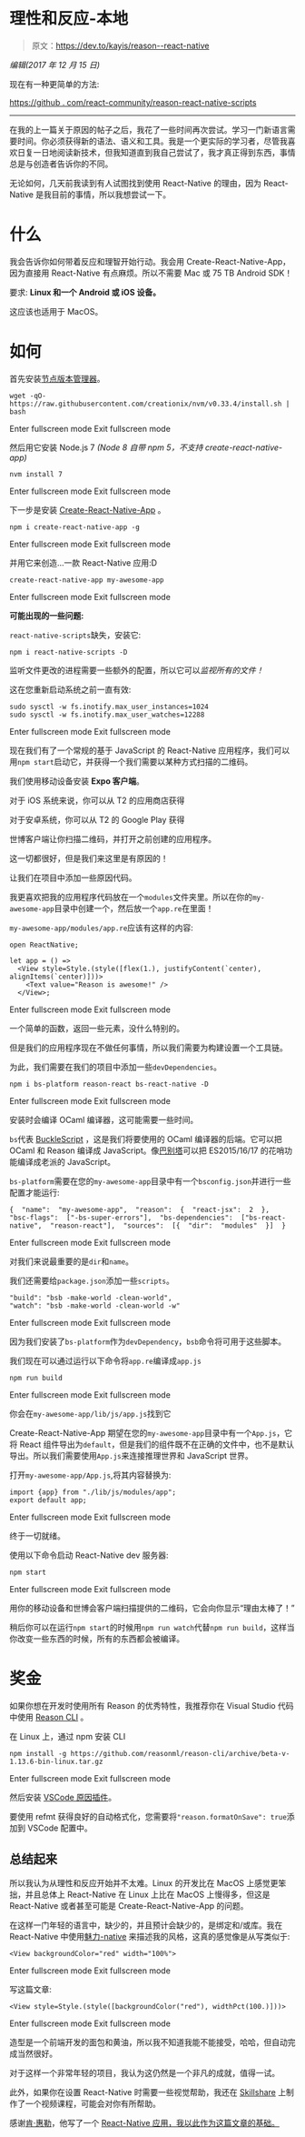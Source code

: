 # 理性和反应-本地

> 原文：<https://dev.to/kayis/reason--react-native>

*编辑(2017 年 12 月 15 日)*

现在有一种更简单的方法:

[https://github . com/react-community/reason-react-native-scripts](https://github.com/react-community/reason-react-native-scripts)

* * *

在我的上一篇关于原因的帖子之后，我花了一些时间再次尝试。学习一门新语言需要时间。你必须获得新的语法、语义和工具。我是一个更实际的学习者，尽管我喜欢日复一日地阅读新技术，但我知道直到我自己尝试了，我才真正得到东西，事情总是与创造者告诉你的不同。

无论如何，几天前我读到有人试图找到使用 React-Native 的理由，因为 React-Native 是我目前的事情，所以我想尝试一下。

# 什么

我会告诉你如何带着反应和理智开始行动。我会用 Create-React-Native-App，因为直接用 React-Native 有点麻烦。所以不需要 Mac 或 75 TB Android SDK！

要求: **Linux 和一个 Android 或 iOS 设备。**

这应该也适用于 MacOS。

# 如何

首先安装[节点版本管理器](https://github.com/creationix/nvm)。

```
wget -qO- https://raw.githubusercontent.com/creationix/nvm/v0.33.4/install.sh | bash 
```

Enter fullscreen mode Exit fullscreen mode

然后用它安装 Node.js 7 *(Node 8 自带 npm 5，不支持 create-react-native-app)*

```
nvm install 7 
```

Enter fullscreen mode Exit fullscreen mode

下一步是安装 [Create-React-Native-App](https://github.com/react-community/create-react-native-app) 。

```
npm i create-react-native-app -g 
```

Enter fullscreen mode Exit fullscreen mode

并用它来创造...一款 React-Native 应用:D

```
create-react-native-app my-awesome-app 
```

Enter fullscreen mode Exit fullscreen mode

**可能出现的一些问题:**

`react-native-scripts`缺失，安装它:

`npm i react-native-scripts -D`

监听文件更改的进程需要一些额外的配置，所以它可以*监视所有的文件！*

这在您重新启动系统之前一直有效:

```
sudo sysctl -w fs.inotify.max_user_instances=1024
sudo sysctl -w fs.inotify.max_user_watches=12288 
```

Enter fullscreen mode Exit fullscreen mode

现在我们有了一个常规的基于 JavaScript 的 React-Native 应用程序，我们可以用`npm start`启动它，并获得一个我们需要以某种方式扫描的二维码。

我们使用移动设备安装 **Expo 客户端**。

对于 iOS 系统来说，你可以从 T2 的应用商店获得

对于安卓系统，你可以从 T2 的 Google Play 获得

世博客户端让你扫描二维码，并打开之前创建的应用程序。

这一切都很好，但是我们来这里是有原因的！

让我们在项目中添加一些原因代码。

我更喜欢把我的应用程序代码放在一个`modules`文件夹里。所以在你的`my-awesome-app`目录中创建一个，然后放一个`app.re`在里面！

`my-awesome-app/modules/app.re`应该有这样的内容:

```
open ReactNative;

let app = () => 
  <View style=Style.(style([flex(1.), justifyContent(`center), alignItems(`center)]))>
    <Text value="Reason is awesome!" />
  </View>; 
```

Enter fullscreen mode Exit fullscreen mode

一个简单的函数，返回一些元素，没什么特别的。

但是我们的应用程序现在不做任何事情，所以我们需要为构建设置一个工具链。

为此，我们需要在我们的项目中添加一些`devDependencies`。

```
npm i bs-platform reason-react bs-react-native -D 
```

Enter fullscreen mode Exit fullscreen mode

安装时会编译 OCaml 编译器，这可能需要一些时间。

`bs`代表 [BuckleScript](https://bucklescript.github.io/bucklescript/Manual.html) ，这是我们将要使用的 OCaml 编译器的后端。它可以把 OCaml 和 Reason 编译成 JavaScript。像[巴别塔](https://babeljs.io)可以把 ES2015/16/17 的花哨功能编译成老派的 JavaScript。

`bs-platform`需要在您的`my-awesome-app`目录中有一个`bsconfig.json`并进行一些配置才能运行:

```
{  "name":  "my-awesome-app",  "reason":  {  "react-jsx":  2  },  "bsc-flags":  ["-bs-super-errors"],  "bs-dependencies":  ["bs-react-native",  "reason-react"],  "sources":  [{  "dir":  "modules"  }]  } 
```

Enter fullscreen mode Exit fullscreen mode

对我们来说最重要的是`dir`和`name`。

我们还需要给`package.json`添加一些`scripts`。

```
"build": "bsb -make-world -clean-world",
"watch": "bsb -make-world -clean-world -w" 
```

Enter fullscreen mode Exit fullscreen mode

因为我们安装了`bs-platform`作为`devDependency`，`bsb`命令将可用于这些脚本。

我们现在可以通过运行以下命令将`app.re`编译成`app.js`

```
npm run build 
```

Enter fullscreen mode Exit fullscreen mode

你会在`my-awesome-app/lib/js/app.js`找到它

Create-React-Native-App 期望在您的`my-awesome-app`目录中有一个`App.js`，它将 React 组件导出为`default`，但是我们的组件既不在正确的文件中，也不是默认导出。所以我们需要使用`App.js`来连接推理世界和 JavaScript 世界。

打开`my-awesome-app/App.js`,将其内容替换为:

```
import {app} from "./lib/js/modules/app";
export default app; 
```

Enter fullscreen mode Exit fullscreen mode

终于一切就绪。

使用以下命令启动 React-Native dev 服务器:

```
npm start 
```

Enter fullscreen mode Exit fullscreen mode

用你的移动设备和世博会客户端扫描提供的二维码，它会向你显示“理由太棒了！”

稍后你可以在运行`npm start`的时候用`npm run watch`代替`npm run build`，这样当你改变一些东西的时候，所有的东西都会被编译。

# 奖金

如果你想在开发时使用所有 Reason 的优秀特性，我推荐你在 Visual Studio 代码中使用 [Reason CLI](https://github.com/reasonml/reason-cli) 。

在 Linux 上，通过 npm 安装 CLI

```
npm install -g https://github.com/reasonml/reason-cli/archive/beta-v-1.13.6-bin-linux.tar.gz 
```

Enter fullscreen mode Exit fullscreen mode

然后安装 [VSCode 原因插件](https://marketplace.visualstudio.com/items?itemName=freebroccolo.reasonml)。

要使用 refmt 获得良好的自动格式化，您需要将`"reason.formatOnSave": true`添加到 VSCode 配置中。

## 总结起来

所以我认为从理性和反应开始并不太难。Linux 的开发比在 MacOS 上感觉更笨拙，并且总体上 React-Native 在 Linux 上比在 MacOS 上慢得多，但这是 React-Native 或者甚至可能是 Create-React-Native-App 的问题。

在这样一门年轻的语言中，缺少的，并且预计会缺少的，是绑定和/或库。我在 React-Native 中使用[魅力-native](https://github.com/robinpowered/glamorous-native) 来描述我的风格，这真的感觉像是从写类似于:

```
<View backgroundColor="red" width="100%"> 
```

Enter fullscreen mode Exit fullscreen mode

写这篇文章:

```
<View style=Style.(style([backgroundColor("red"), widthPct(100.)]))> 
```

Enter fullscreen mode Exit fullscreen mode

造型是一个前端开发的面包和黄油，所以我不知道我能不能接受，哈哈，但自动完成当然很好。

对于这样一个非常年轻的项目，我认为这仍然是一个非凡的成就，值得一试。

此外，如果你在设置 React-Native 时需要一些视觉帮助，我还在 [Skillshare](http://skl.sh/2tRgwpE) 上制作了一个视频课程，可能会对你有所帮助。

感谢[肯·惠勒](https://twitter.com/ken_wheeler)，他写了一个 [React-Native 应用，我以此作为这篇文章的基础。](https://github.com/FormidableLabs/seattlejsconf-app)